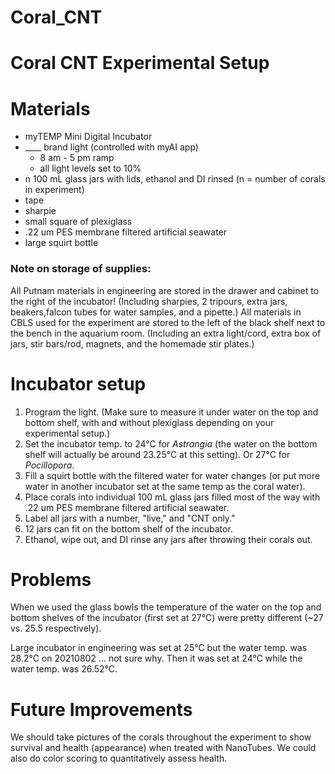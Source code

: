 # Coral_CNT

# Coral CNT Experimental Setup

# Materials
- myTEMP Mini Digital Incubator
- ____ brand light (controlled with myAI app)
  - 8 am - 5 pm ramp
  - all light levels set to 10%
- n 100 mL glass jars with lids, ethanol and DI rinsed (n = number of corals in experiment)
- tape
- sharpie
- small square of plexiglass
- .22 um PES membrane filtered artificial seawater
- large squirt bottle

### Note on storage of supplies:
All Putnam materials in engineering are stored in the drawer and cabinet to the right of the incubator! (Including sharpies, 2 tripours, extra jars, beakers,falcon tubes for water samples, and a pipette.)
All materials in CBLS used for the experiment are stored to the left of the black shelf next to the bench in the aquarium room. (Including an extra light/cord, extra box of jars, stir bars/rod, magnets, and the homemade stir plates.)

# Incubator setup
1. Program the light. (Make sure to measure it under water on the top and bottom shelf, with and without plexiglass depending on your experimental setup.)
2. Set the incubator temp. to 24°C for *Astrangia* (the water on the bottom shelf will actually be around 23.25°C at this setting). Or 27°C for *Pocillopora*.
3. Fill a squirt bottle with the filtered water for water changes (or put more water in another incubator set at the same temp as the coral water).
4. Place corals into individual 100 mL glass jars filled most of the way with .22 um PES membrane filtered artificial seawater.  
5. Label all jars with a number, "live," and "CNT only."
6. 12 jars can fit on the bottom shelf of the incubator.
7. Ethanol, wipe out, and DI rinse any jars after throwing their corals out.

# Problems
When we used the glass bowls the temperature of the water on the top and bottom shelves of the incubator (first set at 27°C) were pretty different (~27 vs. 25.5 respectively).

Large incubator in engineering was set at 25°C but the water temp. was 28.2°C on 20210802 ... not sure why. Then it was set at 24°C while the water temp. was 26.52°C.

# Future Improvements
We should take pictures of the corals throughout the experiment to show survival and health (appearance) when treated with NanoTubes. We could also do color scoring to quantitatively assess health.
